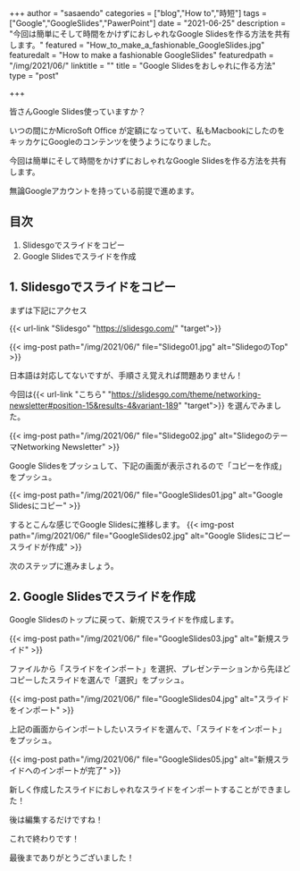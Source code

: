 +++
author = "sasaendo"
categories = ["blog","How to","時短"]
tags = ["Google","GoogleSlides","PawerPoint"]
date = "2021-06-25"
description = "今回は簡単にそして時間をかけずにおしゃれなGoogle Slidesを作る方法を共有します。"
featured = "How_to_make_a_fashionable_GoogleSlides.jpg"
featuredalt = "How to make a fashionable GoogleSlides"
featuredpath = "/img/2021/06/"
linktitle = ""
title = "Google Slidesをおしゃれに作る方法"
type = "post"

+++

皆さんGoogle Slides使っていますか？

いつの間にかMicroSoft Office が定額になっていて、私もMacbookにしたのをキッカケにGoogleのコンテンツを使うようになりました。

今回は簡単にそして時間をかけずにおしゃれなGoogle Slidesを作る方法を共有します。

無論Googleアカウントを持っている前提で進めます。

## 目次
1. Slidesgoでスライドをコピー
2. Google Slidesでスライドを作成

## 1. Slidesgoでスライドをコピー

まずは下記にアクセス

{{< url-link "Slidesgo" "https://slidesgo.com/" "target">}} 

{{< img-post path="/img/2021/06/" file="Slidego01.jpg" alt="SlidegoのTop" >}}

日本語は対応してないですが、手順さえ覚えれば問題ありません！

今回は{{< url-link "こちら" "https://slidesgo.com/theme/networking-newsletter#position-15&results-4&variant-189" "target">}} 
を選んでみました。

{{< img-post path="/img/2021/06/" file="Slidego02.jpg" alt="SlidegoのテーマNetworking Newsletter" >}}

Google Slidesをプッシュして、下記の画面が表示されるので「コピーを作成」をプッシュ。

{{< img-post path="/img/2021/06/" file="GoogleSlides01.jpg" alt="Google Slidesにコピー" >}}

するとこんな感じでGoogle Slidesに推移します。
{{< img-post path="/img/2021/06/" file="GoogleSlides02.jpg" alt="Google Slidesにコピースライドが作成" >}}

次のステップに進みましょう。

## 2. Google Slidesでスライドを作成

Google Slidesのトップに戻って、新規でスライドを作成します。

{{< img-post path="/img/2021/06/" file="GoogleSlides03.jpg" alt="新規スライド" >}}

ファイルから「スライドをインポート」を選択、プレゼンテーションから先ほどコピーしたスライドを選んで「選択」をプッシュ。

{{< img-post path="/img/2021/06/" file="GoogleSlides04.jpg" alt="スライドをインポート" >}}

上記の画面からインポートしたいスライドを選んで、「スライドをインポート」をプッシュ。

{{< img-post path="/img/2021/06/" file="GoogleSlides05.jpg" alt="新規スライドへのインポートが完了" >}}

新しく作成したスライドにおしゃれなスライドをインポートすることができました！

後は編集するだけですね！

これで終わりです！

最後までありがとうございました！



